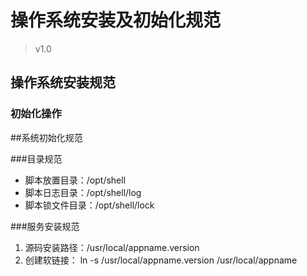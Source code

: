 # 操作系统安装及初始化规范
> v1.0
## 操作系统安装规范
### 初始化操作



##系统初始化规范

###目录规范
* 脚本放置目录：/opt/shell
* 脚本日志目录：/opt/shell/log
* 脚本锁文件目录：/opt/shell/lock

###服务安装规范
1. 源码安装路径：/usr/local/appname.version
2. 创建软链接： ln -s /usr/local/appname.version /usr/local/appname